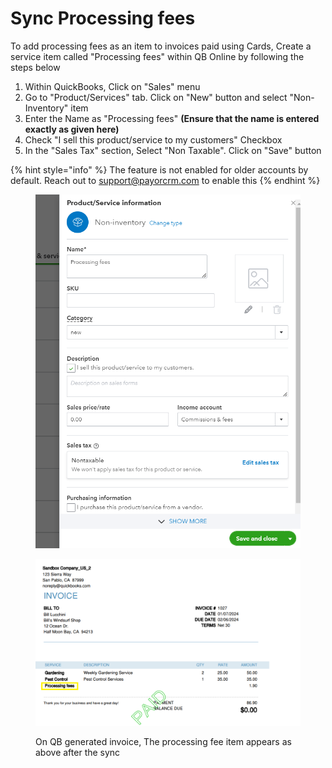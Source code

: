 # Sync Processing fees

To add processing fees as an item to invoices paid using Cards, Create a service item called "Processing fees" within QB Online by following the steps below

1. Within QuickBooks, Click on "Sales" menu
2. Go to "Product/Services" tab. Click on "New" button and select "Non-Inventory" item
3. Enter the Name as "Processing fees" **(Ensure that the name is entered exactly as given here)**
4. Check "I sell this product/service to my customers" Checkbox
5. In the "Sales Tax" section, Select "Non Taxable". Click on "Save" button



{% hint style="info" %}
The feature is not enabled for older accounts by default. Reach out to support@payorcrm.com to enable this
{% endhint %}

&#x20;

<figure><img src="../../.gitbook/assets/image.png" alt=""><figcaption></figcaption></figure>





<figure><img src="../../.gitbook/assets/Untitled.png" alt=""><figcaption><p>On QB generated invoice, The processing fee item appears as above after the sync</p></figcaption></figure>

